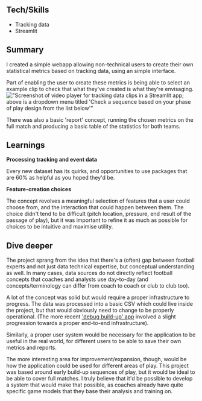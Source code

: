 ## Tech/Skills

- Tracking data
- Streamlit

## Summary

I created a simple webapp allowing non-technical users to create their own statistical metrics based on tracking data, using an simple interface.

Part of enabling the user to create these metrics is being able to select an example clip to check that what they've created is what they're envisaging.
!["Screenshot of video player for tracking data clips in a Streamlit app; above is a dropdown menu titled 'Check a sequence based on your phase of play design from the list below'"](/images/streamlit-video-example-clip.png)

There was also a basic 'report' concept, running the chosen metrics on the full match and producing a basic table of the statistics for both teams.

## Learnings

**Processing tracking and event data**

Every new dataset has its quirks, and opportunities to use packages that are 60% as helpful as you hoped they'd be.

**Feature-creation choices**

The concept revolves a meaningful selection of features that a user could choose from, and the interaction that could happen between them. The choice didn't tend to be difficult (pitch location, pressure, end result of the passage of play), but it was important to refine it as much as possible for choices to be intuitive and maximise utility.

## Dive deeper

The project sprang from the idea that there's a (often) gap between football experts and not just data technical expertise, but conceptual understanding as well. In many cases, data sources do not directly reflect football concepts that coaches and analysts use day-to-day (and concepts/terminology can differ from coach to coach or club to club too).

A lot of the concept was solid but would require a proper infrastructure to progress. The data was processed into a basic CSV which could live inside the project, but that would obviously need to change to be properly operational. (The more recent ['debug build-up' app](/debug-buildup) involved a slight progression towards a proper end-to-end infrastructure).

Similarly, a proper user system would be necessary for the application to be useful in the real world, for different users to be able to save their own metrics and reports.

The more interesting area for improvement/expansion, though, would be how the application could be used for different areas of play. This project was based around early build-up sequences of play, but it would be ideal to be able to cover full matches. I truly believe that it'd be possible to develop a system that would make that possible, as coaches already have quite specific game models that they base their analysis and training on.
